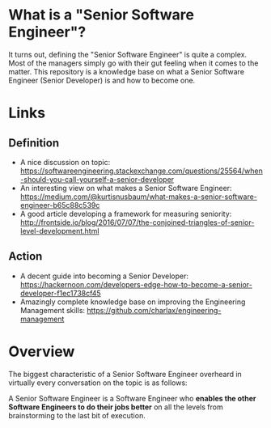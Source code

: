 # What is a "Senior Software Engineer"?
It turns out, defining the "Senior Software Engineer" is quite a complex. Most of the managers simply go with their gut feeling when it comes to the matter. This repository is a knowledge base on what a Senior Software Engineer (Senior Developer) is and how to become one.

# Links
## Definition
- A nice discussion on topic: https://softwareengineering.stackexchange.com/questions/25564/when-should-you-call-yourself-a-senior-developer
- An interesting view on what makes a Senior Software Engineer: https://medium.com/@kurtisnusbaum/what-makes-a-senior-software-engineer-b65c88c539c
- A good article developing a framework for measuring seniority: http://frontside.io/blog/2016/07/07/the-conjoined-triangles-of-senior-level-development.html

## Action
- A decent guide into becoming a Senior Developer: https://hackernoon.com/developers-edge-how-to-become-a-senior-developer-f1ec1738cf45
- Amazingly complete knowledge base on improving the Engineering Management skills: https://github.com/charlax/engineering-management

# Overview
The biggest characteristic of a Senior Software Engineer overheard in virtually every conversation on the topic is as follows:

A Senior Software Engineer is a Software Engineer who **enables the other Software Engineers to do their jobs better** on all the levels from brainstorming to the last bit of execution.
